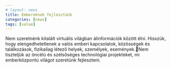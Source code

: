 ```yaml
---
# layout: news
title: Embereknek fejlesztünk
categories: [news]
tags: [value]
---
```


Nem szeretnénk kitalált virtuális világban álinformációk között élni. Hisszük, hogy elengedhetetlenek a valós emberi kapcsolatok, közösségek és találkozások, fizikailag létező helyek, személyek, események.Nem tiszteljük az öncélú és szélsőséges technológiai projekteket, mi emberközpontú világot szeretünk fejleszteni. 
